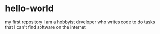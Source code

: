 # hello-world
my first repository
I am a hobbyist developer who writes code to do tasks that I can't find software on the internet
